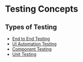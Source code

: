 # Testing Concepts

## Types of Testing
- [End to End Testing](#e2e)
- [UI Automation Testing](#automationtest)
- [Component Testing](#componenttest)
- [Unit Testing](#unittest)
